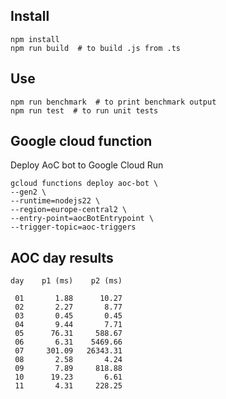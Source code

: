 
## Install

```
npm install
npm run build  # to build .js from .ts
```

## Use
```
npm run benchmark  # to print benchmark output
npm run test  # to run unit tests
```


## Google cloud function

Deploy AoC bot to Google Cloud Run
```
gcloud functions deploy aoc-bot \
--gen2 \
--runtime=nodejs22 \
--region=europe-central2 \
--entry-point=aocBotEntrypoint \
--trigger-topic=aoc-triggers
```

## AOC day results

```
day    p1 (ms)    p2 (ms)

 01       1.88      10.27
 02       2.27       8.77
 03       0.45       0.45
 04       9.44       7.71
 05      76.31     588.67
 06       6.31    5469.66
 07     301.09   26343.31
 08       2.58       4.24
 09       7.89     818.88
 10      19.23       6.61
 11       4.31     228.25
```
